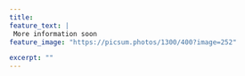 ```yaml
---
title: 
feature_text: | 
 More information soon
feature_image: "https://picsum.photos/1300/400?image=252" 

excerpt: ""
---
```



